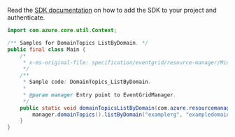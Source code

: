 Read the [SDK documentation](https://github.com/Azure/azure-sdk-for-java/blob/azure-resourcemanager-eventgrid_1.1.0-beta.3/sdk/eventgrid/azure-resourcemanager-eventgrid/README.md) on how to add the SDK to your project and authenticate.

```java
import com.azure.core.util.Context;

/** Samples for DomainTopics ListByDomain. */
public final class Main {
    /*
     * x-ms-original-file: specification/eventgrid/resource-manager/Microsoft.EventGrid/stable/2021-12-01/examples/DomainTopics_ListByDomain.json
     */
    /**
     * Sample code: DomainTopics_ListByDomain.
     *
     * @param manager Entry point to EventGridManager.
     */
    public static void domainTopicsListByDomain(com.azure.resourcemanager.eventgrid.EventGridManager manager) {
        manager.domainTopics().listByDomain("examplerg", "exampledomain2", null, null, Context.NONE);
    }
}
```
